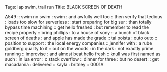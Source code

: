 Tags:  lap swim, trail run
Title: BLACK SCREEN OF DEATH
  
∆549 :: swim no swim : swim : and awfully well too :: then verify that tedious : loads too slow for serverless :: start preparing for big sur : than totally bypass time machining :: get hello freshed : but remember to read the recipe properly :: bring phillips : to a house of sony :: a bunch of black screen of deaths : and apple has made the grade :: tai poista : outo outo :: position to support : the local energy companies :: jennifer with : a rube goldberg quality to it :: out on the woods : in the dark : not exactly prime running :: improvise : and almost beat hello fresh :: knull was first named as such : in lua error : c stack overflow :: dinner for three : but no desert :: get macadamia : delivered :: kayla : britney :: 0001∆